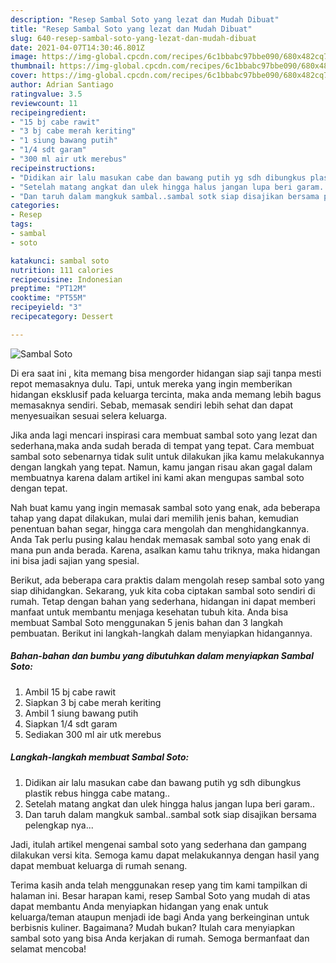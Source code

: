 ```yaml
---
description: "Resep Sambal Soto yang lezat dan Mudah Dibuat"
title: "Resep Sambal Soto yang lezat dan Mudah Dibuat"
slug: 640-resep-sambal-soto-yang-lezat-dan-mudah-dibuat
date: 2021-04-07T14:30:46.801Z
image: https://img-global.cpcdn.com/recipes/6c1bbabc97bbe090/680x482cq70/sambal-soto-foto-resep-utama.jpg
thumbnail: https://img-global.cpcdn.com/recipes/6c1bbabc97bbe090/680x482cq70/sambal-soto-foto-resep-utama.jpg
cover: https://img-global.cpcdn.com/recipes/6c1bbabc97bbe090/680x482cq70/sambal-soto-foto-resep-utama.jpg
author: Adrian Santiago
ratingvalue: 3.5
reviewcount: 11
recipeingredient:
- "15 bj cabe rawit"
- "3 bj cabe merah keriting"
- "1 siung bawang putih"
- "1/4 sdt garam"
- "300 ml air utk merebus"
recipeinstructions:
- "Didikan air lalu masukan cabe dan bawang putih yg sdh dibungkus plastik rebus hingga cabe matang.."
- "Setelah matang angkat dan ulek hingga halus jangan lupa beri garam.."
- "Dan taruh dalam mangkuk sambal..sambal sotk siap disajikan bersama pelengkap nya..."
categories:
- Resep
tags:
- sambal
- soto

katakunci: sambal soto 
nutrition: 111 calories
recipecuisine: Indonesian
preptime: "PT12M"
cooktime: "PT55M"
recipeyield: "3"
recipecategory: Dessert

---
```



![Sambal Soto](https://img-global.cpcdn.com/recipes/6c1bbabc97bbe090/680x482cq70/sambal-soto-foto-resep-utama.jpg)

Di era  saat ini , kita memang bisa mengorder hidangan siap saji tanpa mesti repot memasaknya dulu. Tapi, untuk mereka yang ingin memberikan hidangan eksklusif pada keluarga tercinta, maka anda memang lebih bagus memasaknya sendiri. Sebab, memasak sendiri lebih sehat dan dapat menyesuaikan sesuai selera keluarga.

Jika anda lagi mencari inspirasi cara membuat sambal soto yang lezat dan sederhana,maka anda sudah berada di tempat yang tepat. Cara membuat sambal soto  sebenarnya tidak sulit untuk dilakukan jika kamu melakukannya dengan langkah yang tepat. Namun, kamu jangan risau akan gagal dalam membuatnya 
karena dalam artikel ini kami akan mengupas sambal soto dengan tepat.  



Nah buat kamu yang ingin memasak sambal soto yang enak, ada beberapa tahap yang dapat dilakukan, mulai dari memilih jenis bahan, kemudian penentuan bahan segar, hingga cara mengolah dan menghidangkannya. Anda Tak perlu pusing kalau hendak memasak sambal soto yang enak di mana pun anda berada. Karena, asalkan kamu  tahu triknya, maka hidangan ini bisa jadi sajian yang spesial.

Berikut, ada beberapa cara praktis  dalam mengolah resep sambal soto yang siap dihidangkan. Sekarang, yuk kita coba ciptakan sambal soto sendiri di rumah. Tetap dengan bahan yang sederhana, hidangan ini dapat memberi manfaat untuk membantu menjaga kesehatan tubuh kita. Anda bisa membuat Sambal Soto menggunakan 5 jenis bahan dan 3 langkah pembuatan. Berikut ini langkah-langkah dalam menyiapkan hidangannya.

<!--inarticleads1-->

##### Bahan-bahan dan bumbu yang dibutuhkan dalam menyiapkan Sambal Soto:

1. Ambil 15 bj cabe rawit
1. Siapkan 3 bj cabe merah keriting
1. Ambil 1 siung bawang putih
1. Siapkan 1/4 sdt garam
1. Sediakan 300 ml air utk merebus




<!--inarticleads2-->

##### Langkah-langkah membuat Sambal Soto:

1. Didikan air lalu masukan cabe dan bawang putih yg sdh dibungkus plastik rebus hingga cabe matang..
1. Setelah matang angkat dan ulek hingga halus jangan lupa beri garam..
1. Dan taruh dalam mangkuk sambal..sambal sotk siap disajikan bersama pelengkap nya...




Jadi, itulah artikel mengenai  sambal soto  yang sederhana dan gampang dilakukan versi kita. Semoga kamu dapat melakukannya dengan hasil yang dapat membuat keluarga di rumah senang. 

Terima kasih anda telah menggunakan resep yang tim kami tampilkan di halaman ini. Besar harapan kami, resep  Sambal Soto yang mudah di atas dapat membantu Anda menyiapkan hidangan yang enak untuk keluarga/teman ataupun menjadi ide bagi Anda yang berkeinginan untuk berbisnis kuliner. Bagaimana? Mudah bukan? Itulah cara menyiapkan sambal soto yang bisa Anda kerjakan di rumah. Semoga bermanfaat dan selamat mencoba!

